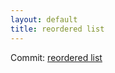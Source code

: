 ```yaml
---
layout: default
title: reordered list
---
```


Commit: [reordered list](https://github.com/DanGahanCGI/DanGahanCGI.github.io/commit/52e06ccced8a50ffac40f220e31485394a9fbf44)


